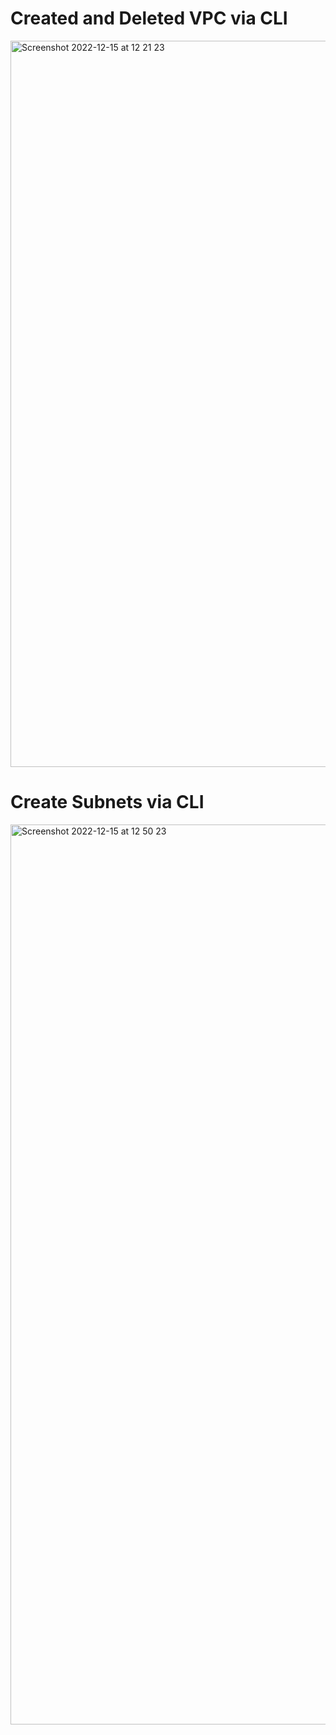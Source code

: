 # Created and Deleted VPC via CLI

<img width="1162" alt="Screenshot 2022-12-15 at 12 21 23" src="https://user-images.githubusercontent.com/116156151/207858496-a9a276e6-0840-4006-9d23-529718874a3f.png">

# Create Subnets via CLI

<img width="1440" alt="Screenshot 2022-12-15 at 12 50 23" src="https://user-images.githubusercontent.com/116156151/207863517-475c9e00-275e-4959-a310-50ce0b9bb730.png">
